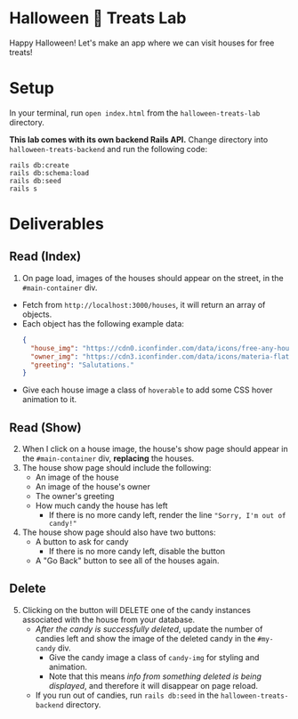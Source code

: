 # Halloween 🎃 Treats Lab
Happy Halloween! Let's make an app where we can visit houses for free treats!

# Setup
In your terminal, run `open index.html` from the `halloween-treats-lab` directory.

**This lab comes with its own backend Rails API.** Change directory into `halloween-treats-backend` and run the following code:
```
rails db:create
rails db:schema:load
rails db:seed
rails s
```

# Deliverables
## Read (Index)
1. On page load, images of the houses should appear on the street, in the `#main-container` div.
  - Fetch from `http://localhost:3000/houses`, it will return an array of objects.
  - Each object has the following example data:
    ```json
    {
      "house_img": "https://cdn0.iconfinder.com/data/icons/free-any-house/96/huge_front_view_house_with_windows-home-256.png",
      "owner_img": "https://cdn3.iconfinder.com/data/icons/materia-flat-halloween-free/24/039_017_mummy_halloween_bandages_deceased-512.png",
      "greeting": "Salutations."
    }
    ```
  - Give each house image a class of `hoverable` to add some CSS hover animation to it.

## Read (Show)
2. When I click on a house image, the house's show page should appear in the `#main-container` div, **replacing** the houses.
3. The house show page should include the following:
    - An image of the house
    - An image of the house's owner
    - The owner's greeting
    - How much candy the house has left
      - If there is no more candy left, render the line `"Sorry, I'm out of candy!"`
4. The house show page should also have two buttons:
    - A button to ask for candy
      - If there is no more candy left, disable the button
    - A "Go Back" button to see all of the houses again.

## Delete
5. Clicking on the button will DELETE one of the candy instances associated with the house from your database.
    - *After the candy is successfully deleted*, update the number of candies left and show the image of the deleted candy in the `#my-candy` div.
      - Give the candy image a class of `candy-img` for styling and animation.
      - Note that this means *info from something deleted is being displayed*, and therefore it will disappear on page reload.
    - If you run out of candies, run `rails db:seed` in the `halloween-treats-backend` directory.
